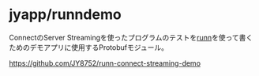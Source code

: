 # jyapp/runndemo

ConnectのServer Streamingを使ったプログラムのテストを[runn](https://github.com/k1LoW/runn)を使って書くためのデモアプリに使用するProtobufモジュール。

https://github.com/JY8752/runn-connect-streaming-demo
